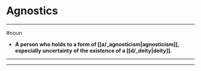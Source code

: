# Agnostics
---
#noun
- **A person who holds to a form of [[a/_agnosticism|agnosticism]], especially uncertainty of the existence of a [[d/_deity|deity]].**
---
---

